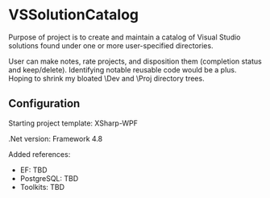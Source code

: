 # VSSolutionCatalog

﻿Purpose of project is to create and maintain a catalog of Visual Studio 
solutions found under one or more user-specified directories.

User can make notes, rate projects, and disposition them (completion
status and keep/delete).  Identifying notable reusable code would be a
plus.  Hoping to shrink my bloated \Dev and \Proj directory trees.

## Configuration

Starting project template: XSharp-WPF

.Net version: Framework 4.8

Added references:
  - EF: TBD
  - PostgreSQL: TBD
  - Toolkits: TBD
